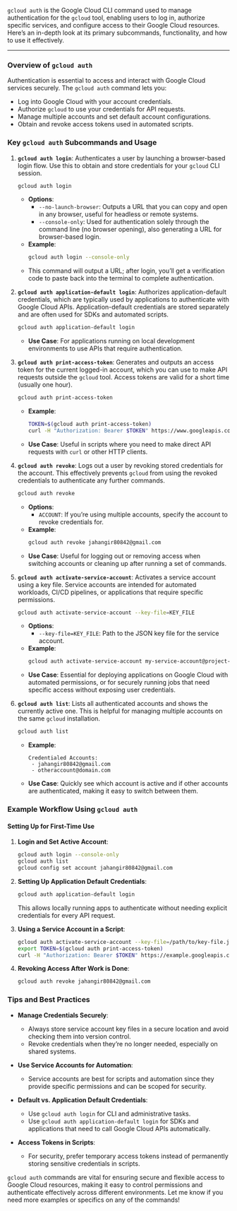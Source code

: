 `gcloud auth` is the Google Cloud CLI command used to manage authentication for the `gcloud` tool, enabling users to log in, authorize specific services, and configure access to their Google Cloud resources. Here’s an in-depth look at its primary subcommands, functionality, and how to use it effectively.

---

### Overview of `gcloud auth`

Authentication is essential to access and interact with Google Cloud services securely. The `gcloud auth` command lets you:
- Log into Google Cloud with your account credentials.
- Authorize `gcloud` to use your credentials for API requests.
- Manage multiple accounts and set default account configurations.
- Obtain and revoke access tokens used in automated scripts.

### Key `gcloud auth` Subcommands and Usage

1. **`gcloud auth login`**: 
   Authenticates a user by launching a browser-based login flow. Use this to obtain and store credentials for your `gcloud` CLI session.

   ```bash
   gcloud auth login
   ```

   - **Options**:
     - `--no-launch-browser`: Outputs a URL that you can copy and open in any browser, useful for headless or remote systems.
     - `--console-only`: Used for authentication solely through the command line (no browser opening), also generating a URL for browser-based login.
   - **Example**:
     ```bash
     gcloud auth login --console-only
     ```
   - This command will output a URL; after login, you’ll get a verification code to paste back into the terminal to complete authentication.

2. **`gcloud auth application-default login`**:
   Authorizes application-default credentials, which are typically used by applications to authenticate with Google Cloud APIs. Application-default credentials are stored separately and are often used for SDKs and automated scripts.

   ```bash
   gcloud auth application-default login
   ```
   - **Use Case**: For applications running on local development environments to use APIs that require authentication.

3. **`gcloud auth print-access-token`**:
   Generates and outputs an access token for the current logged-in account, which you can use to make API requests outside the `gcloud` tool. Access tokens are valid for a short time (usually one hour).

   ```bash
   gcloud auth print-access-token
   ```
   - **Example**:
     ```bash
     TOKEN=$(gcloud auth print-access-token)
     curl -H "Authorization: Bearer $TOKEN" https://www.googleapis.com/storage/v1/b
     ```
   - **Use Case**: Useful in scripts where you need to make direct API requests with `curl` or other HTTP clients.

4. **`gcloud auth revoke`**:
   Logs out a user by revoking stored credentials for the account. This effectively prevents `gcloud` from using the revoked credentials to authenticate any further commands.

   ```bash
   gcloud auth revoke
   ```
   - **Options**:
     - `ACCOUNT`: If you’re using multiple accounts, specify the account to revoke credentials for.
   - **Example**:
     ```bash
     gcloud auth revoke jahangir80842@gmail.com
     ```
   - **Use Case**: Useful for logging out or removing access when switching accounts or cleaning up after running a set of commands.

5. **`gcloud auth activate-service-account`**:
   Activates a service account using a key file. Service accounts are intended for automated workloads, CI/CD pipelines, or applications that require specific permissions.

   ```bash
   gcloud auth activate-service-account --key-file=KEY_FILE
   ```
   - **Options**:
     - `--key-file=KEY_FILE`: Path to the JSON key file for the service account.
   - **Example**:
     ```bash
     gcloud auth activate-service-account my-service-account@project-id.iam.gserviceaccount.com --key-file=/path/to/key-file.json
     ```
   - **Use Case**: Essential for deploying applications on Google Cloud with automated permissions, or for securely running jobs that need specific access without exposing user credentials.

6. **`gcloud auth list`**:
   Lists all authenticated accounts and shows the currently active one. This is helpful for managing multiple accounts on the same `gcloud` installation.

   ```bash
   gcloud auth list
   ```
   - **Example**:
     ```plaintext
     Credentialed Accounts:
      - jahangir80842@gmail.com
      - otheraccount@domain.com
     ```
   - **Use Case**: Quickly see which account is active and if other accounts are authenticated, making it easy to switch between them.

### Example Workflow Using `gcloud auth`

#### Setting Up for First-Time Use

1. **Login and Set Active Account**:
   ```bash
   gcloud auth login --console-only
   gcloud auth list
   gcloud config set account jahangir80842@gmail.com
   ```

2. **Setting Up Application Default Credentials**:
   ```bash
   gcloud auth application-default login
   ```
   This allows locally running apps to authenticate without needing explicit credentials for every API request.

3. **Using a Service Account in a Script**:
   ```bash
   gcloud auth activate-service-account --key-file=/path/to/key-file.json
   export TOKEN=$(gcloud auth print-access-token)
   curl -H "Authorization: Bearer $TOKEN" https://example.googleapis.com/v1/myapi
   ```

4. **Revoking Access After Work is Done**:
   ```bash
   gcloud auth revoke jahangir80842@gmail.com
   ```

### Tips and Best Practices

- **Manage Credentials Securely**:
  - Always store service account key files in a secure location and avoid checking them into version control.
  - Revoke credentials when they’re no longer needed, especially on shared systems.

- **Use Service Accounts for Automation**:
  - Service accounts are best for scripts and automation since they provide specific permissions and can be scoped for security.

- **Default vs. Application Default Credentials**:
  - Use `gcloud auth login` for CLI and administrative tasks.
  - Use `gcloud auth application-default login` for SDKs and applications that need to call Google Cloud APIs automatically.

- **Access Tokens in Scripts**:
  - For security, prefer temporary access tokens instead of permanently storing sensitive credentials in scripts.

`gcloud auth` commands are vital for ensuring secure and flexible access to Google Cloud resources, making it easy to control permissions and authenticate effectively across different environments. Let me know if you need more examples or specifics on any of the commands!
